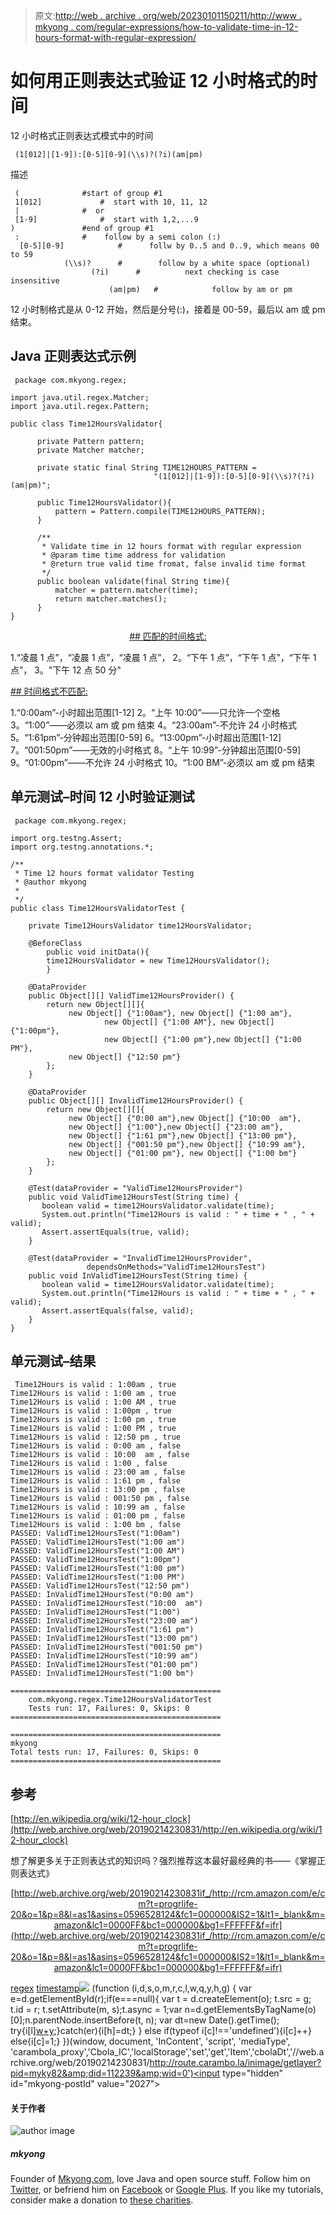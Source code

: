> 原文:[http://web . archive . org/web/20230101150211/http://www . mkyong . com/regular-expressions/how-to-validate-time-in-12-hours-format-with-regular-expression/](http://web.archive.org/web/20230101150211/http://www.mkyong.com/regular-expressions/how-to-validate-time-in-12-hours-format-with-regular-expression/)

# 如何用正则表达式验证 12 小时格式的时间

12 小时格式正则表达式模式中的时间

```
 (1[012]|[1-9]):[0-5][0-9](\\s)?(?i)(am|pm) 
```

描述

```
 (				#start of group #1
 1[012]				#  start with 10, 11, 12
 |				#  or
 [1-9]				#  start with 1,2,...9
)				#end of group #1
 :				#    follow by a semi colon (:)
  [0-5][0-9]			#      follw by 0..5 and 0..9, which means 00 to 59
            (\\s)?		#        follow by a white space (optional)
                  (?i)		#          next checking is case insensitive
                      (am|pm)	#            follow by am or pm 
```

12 小时制格式是从 0-12 开始，然后是分号(:)，接着是 00-59，最后以 am 或 pm 结束。

## Java 正则表达式示例

```
 package com.mkyong.regex;

import java.util.regex.Matcher;
import java.util.regex.Pattern;

public class Time12HoursValidator{

	  private Pattern pattern;
	  private Matcher matcher;

	  private static final String TIME12HOURS_PATTERN = 
                                "(1[012]|[1-9]):[0-5][0-9](\\s)?(?i)(am|pm)";

	  public Time12HoursValidator(){
		  pattern = Pattern.compile(TIME12HOURS_PATTERN);
	  }

	  /**
	   * Validate time in 12 hours format with regular expression
	   * @param time time address for validation
	   * @return true valid time fromat, false invalid time format
	   */
	  public boolean validate(final String time){		  
		  matcher = pattern.matcher(time);
		  return matcher.matches();	    	    
	  }
} 
```

 <ins class="adsbygoogle" style="display:block; text-align:center;" data-ad-format="fluid" data-ad-layout="in-article" data-ad-client="ca-pub-2836379775501347" data-ad-slot="6894224149">## 匹配的时间格式:

1.“凌晨 1 点”，“凌晨 1 点”，“凌晨 1 点”，
2。“下午 1 点”，“下午 1 点”，“下午 1 点”，
3。"下午 12 点 50 分"

 <ins class="adsbygoogle" style="display:block" data-ad-client="ca-pub-2836379775501347" data-ad-slot="8821506761" data-ad-format="auto" data-ad-region="mkyongregion">## 时间格式不匹配:

1.“0:00am”-小时超出范围[1-12]
2。“上午 10:00”——只允许一个空格
3。“1:00”——必须以 am 或 pm 结束
4。“23:00am”-不允许 24 小时格式
5。“1:61pm”-分钟超出范围[0-59]
6。“13:00pm”-小时超出范围[1-12]
7。“001:50pm”——无效的小时格式
8。“上午 10:99”-分钟超出范围[0-59]
9。“01:00pm”——不允许 24 小时格式
10。“1:00 BM”-必须以 am 或 pm 结束

## 单元测试–时间 12 小时验证测试

```
 package com.mkyong.regex;

import org.testng.Assert;
import org.testng.annotations.*;

/**
 * Time 12 hours format validator Testing
 * @author mkyong
 *
 */
public class Time12HoursValidatorTest {

	private Time12HoursValidator time12HoursValidator;

	@BeforeClass
        public void initData(){
		time12HoursValidator = new Time12HoursValidator();
        }

	@DataProvider
	public Object[][] ValidTime12HoursProvider() {
		return new Object[][]{
		     new Object[] {"1:00am"}, new Object[] {"1:00 am"}, 
                     new Object[] {"1:00 AM"}, new Object[] {"1:00pm"}, 
                     new Object[] {"1:00 pm"},new Object[] {"1:00 PM"},
		     new Object[] {"12:50 pm"}
		};
	}

	@DataProvider
	public Object[][] InvalidTime12HoursProvider() {
		return new Object[][]{
			 new Object[] {"0:00 am"},new Object[] {"10:00  am"},
			 new Object[] {"1:00"},new Object[] {"23:00 am"},
			 new Object[] {"1:61 pm"},new Object[] {"13:00 pm"},
			 new Object[] {"001:50 pm"},new Object[] {"10:99 am"},
			 new Object[] {"01:00 pm"}, new Object[] {"1:00 bm"}
		};
	}

	@Test(dataProvider = "ValidTime12HoursProvider")
	public void ValidTime12HoursTest(String time) {
	   boolean valid = time12HoursValidator.validate(time);
	   System.out.println("Time12Hours is valid : " + time + " , " + valid);
	   Assert.assertEquals(true, valid);
	}

	@Test(dataProvider = "InvalidTime12HoursProvider", 
                 dependsOnMethods="ValidTime12HoursTest")
	public void InValidTime12HoursTest(String time) {
	   boolean valid = time12HoursValidator.validate(time);
	   System.out.println("Time12Hours is valid : " + time + " , " + valid);
	   Assert.assertEquals(false, valid); 
	}	
} 
```

## 单元测试–结果

```
 Time12Hours is valid : 1:00am , true
Time12Hours is valid : 1:00 am , true
Time12Hours is valid : 1:00 AM , true
Time12Hours is valid : 1:00pm , true
Time12Hours is valid : 1:00 pm , true
Time12Hours is valid : 1:00 PM , true
Time12Hours is valid : 12:50 pm , true
Time12Hours is valid : 0:00 am , false
Time12Hours is valid : 10:00  am , false
Time12Hours is valid : 1:00 , false
Time12Hours is valid : 23:00 am , false
Time12Hours is valid : 1:61 pm , false
Time12Hours is valid : 13:00 pm , false
Time12Hours is valid : 001:50 pm , false
Time12Hours is valid : 10:99 am , false
Time12Hours is valid : 01:00 pm , false
Time12Hours is valid : 1:00 bm , false
PASSED: ValidTime12HoursTest("1:00am")
PASSED: ValidTime12HoursTest("1:00 am")
PASSED: ValidTime12HoursTest("1:00 AM")
PASSED: ValidTime12HoursTest("1:00pm")
PASSED: ValidTime12HoursTest("1:00 pm")
PASSED: ValidTime12HoursTest("1:00 PM")
PASSED: ValidTime12HoursTest("12:50 pm")
PASSED: InValidTime12HoursTest("0:00 am")
PASSED: InValidTime12HoursTest("10:00  am")
PASSED: InValidTime12HoursTest("1:00")
PASSED: InValidTime12HoursTest("23:00 am")
PASSED: InValidTime12HoursTest("1:61 pm")
PASSED: InValidTime12HoursTest("13:00 pm")
PASSED: InValidTime12HoursTest("001:50 pm")
PASSED: InValidTime12HoursTest("10:99 am")
PASSED: InValidTime12HoursTest("01:00 pm")
PASSED: InValidTime12HoursTest("1:00 bm")

===============================================
    com.mkyong.regex.Time12HoursValidatorTest
    Tests run: 17, Failures: 0, Skips: 0
===============================================

===============================================
mkyong
Total tests run: 17, Failures: 0, Skips: 0
=============================================== 
```

## 参考

[http://en.wikipedia.org/wiki/12-hour_clock](http://web.archive.org/web/20190214230831/http://en.wikipedia.org/wiki/12-hour_clock)

想了解更多关于正则表达式的知识吗？强烈推荐这本最好最经典的书——《掌握正则表达式》

<center>

[http://web.archive.org/web/20190214230831if_/http://rcm.amazon.com/e/cm?t=progrlife-20&o=1&p=8&l=as1&asins=0596528124&fc1=000000&IS2=1&lt1=_blank&m=amazon&lc1=0000FF&bc1=000000&bg1=FFFFFF&f=ifr](http://web.archive.org/web/20190214230831if_/http://rcm.amazon.com/e/cm?t=progrlife-20&o=1&p=8&l=as1&asins=0596528124&fc1=000000&IS2=1&lt1=_blank&m=amazon&lc1=0000FF&bc1=000000&bg1=FFFFFF&f=ifr)

</center>

[regex](http://web.archive.org/web/20190214230831/http://www.mkyong.com/tag/regex/) [timestamp](http://web.archive.org/web/20190214230831/http://www.mkyong.com/tag/timestamp/)</ins></ins>![](../Images/a9b327d7e1ebbc42cc633443bcc64b78.png) (function (i,d,s,o,m,r,c,l,w,q,y,h,g) { var e=d.getElementById(r);if(e===null){ var t = d.createElement(o); t.src = g; t.id = r; t.setAttribute(m, s);t.async = 1;var n=d.getElementsByTagName(o)[0];n.parentNode.insertBefore(t, n); var dt=new Date().getTime(); try{i[l][w+y](h,i[l][q+y](h)+'&amp;'+dt);}catch(er){i[h]=dt;} } else if(typeof i[c]!=='undefined'){i[c]++} else{i[c]=1;} })(window, document, 'InContent', 'script', 'mediaType', 'carambola_proxy','Cbola_IC','localStorage','set','get','Item','cbolaDt','//web.archive.org/web/20190214230831/http://route.carambo.la/inimage/getlayer?pid=myky82&amp;did=112239&amp;wid=0')<input type="hidden" id="mkyong-postId" value="2027">

#### 关于作者

![author image](../Images/766f896c8c7375dbc986981d40d5b5fb.png)

##### mkyong

Founder of [Mkyong.com](http://web.archive.org/web/20190214230831/http://mkyong.com/), love Java and open source stuff. Follow him on [Twitter](http://web.archive.org/web/20190214230831/https://twitter.com/mkyong), or befriend him on [Facebook](http://web.archive.org/web/20190214230831/http://www.facebook.com/java.tutorial) or [Google Plus](http://web.archive.org/web/20190214230831/https://plus.google.com/110948163568945735692?rel=author). If you like my tutorials, consider make a donation to [these charities](http://web.archive.org/web/20190214230831/http://www.mkyong.com/blog/donate-to-charity/).